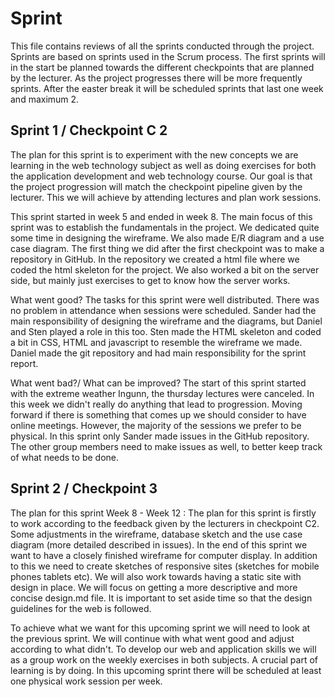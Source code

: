 # Sprint

This file contains reviews of all the sprints conducted through the project. Sprints are based on 
sprints used in the Scrum process. The first sprints will in the start be planned towards the different
checkpoints that are planned by the lecturer. As the project progresses there will be more frequently sprints.
After the easter break it will be scheduled sprints that last one week and maximum 2.

## Sprint 1 / Checkpoint C 2

The plan for this sprint is to experiment with the new concepts we are learning in the web technology subject as well as
doing exercises for both the application development and web technology course. Our goal is that the project progression
will match the checkpoint pipeline given by the lecturer. This we will achieve by attending lectures and plan work 
sessions.

This sprint started in week 5 and ended in week 8. The main focus of this sprint was to establish the fundamentals in 
the project. We dedicated quite some time in designing the wireframe. We also made E/R diagram and a use case diagram. 
The first thing we did after the first checkpoint was to make a repository in GitHub. In the repository we created a 
html file where we coded the html skeleton for the project. We also worked a bit on the server side, but mainly just 
exercises to get to know how the server works. 

What went good?
The tasks for this sprint were well distributed. There was no problem in attendance when sessions were scheduled. Sander 
had the main responsibility of designing the wireframe and the diagrams, but Daniel and Sten played a role in this too. 
Sten made the HTML skeleton and coded a bit in CSS, HTML and javascript to resemble the wireframe we made. Daniel made 
the git repository and had main responsibility for the sprint report.  

What went bad?/ What can be improved? 
The start of this sprint started with the extreme weather Ingunn, the thursday lectures were canceled. In this week we
didn't really do anything that lead to progression. Moving forward if there is something that comes up we should 
consider to have online meetings. However, the majority of the sessions we prefer to be physical. In this sprint only 
Sander made issues in the GitHub repository. The other group members need to make issues as well, to better keep 
track of what needs to be done.

## Sprint 2 / Checkpoint 3

The plan for this sprint Week 8 - Week 12 :
The plan for this sprint is firstly to work according to the feedback given by the lecturers in checkpoint C2. Some 
adjustments in the wireframe, database sketch and the use case diagram (more detailed described in issues). In the end
of this sprint we want to have a closely finished wireframe for computer display. In addition to this we need to create 
sketches of responsive sites (sketches for mobile phones tablets etc). We will also work towards having a static site 
with design in place. We will focus on getting a more descriptive and more concise design.md file. It is important to
set aside time so that the design guidelines for the web is followed.

To achieve what we want for this upcoming sprint we will need to look at the previous sprint. We will continue with what
went good and adjust according to what didn't. To develop our web and application skills we will as a group work on the
weekly exercises in both subjects. A crucial part of learning is by doing. In this upcoming sprint there will be 
scheduled at least one physical work session per week.     

